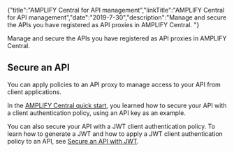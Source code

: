 {"title":"AMPLIFY Central for API management","linkTitle":"AMPLIFY Central for API management","date":"2019-7-30","description":"Manage and secure the APIs you have registered as API proxies in AMPLIFY Central. "} ﻿

Manage and secure the APIs you have registered as API proxies in AMPLIFY Central.

Secure an API
-------------

You can apply policies to an API proxy to manage access to your API from client applications.

In the [AMPLIFY Central quick start](new_users/quickstart.htm), you learned how to secure your API with a client authentication policy, using an API key as an example.

You can also secure your API with a JWT client authentication policy. To learn how to generate a JWT and how to apply a JWT client authentication policy to an API, see [Secure an API with JWT](api_mgmt/secure_api_jwt.htm).

